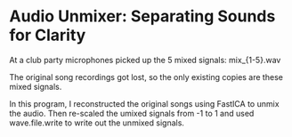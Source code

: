 # Audio Unmixer: Separating Sounds for Clarity
At a club party microphones picked up the 5 mixed signals: mix_{1-5}.wav

The original song recordings got lost, so the only existing copies are these mixed signals.

In this program, I reconstructed the original songs using FastICA to unmix the audio. Then re-scaled the umixed signals from -1 to 1 and used wave.file.write to write out the unmixed signals.
